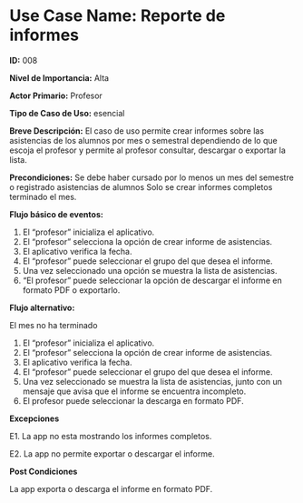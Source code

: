 # **Use Case Name:** Reporte de informes

**ID:** 008

**Nivel de Importancia:** Alta

**Actor Primario:** Profesor

**Tipo de Caso de Uso:** esencial 

**Breve Descripción:** 
El caso de uso permite crear informes sobre las asistencias de los alumnos por mes o semestral dependiendo de lo que escoja el profesor y permite al profesor consultar, descargar o exportar la lista.

**Precondiciones:** 
Se debe haber cursado por lo menos un mes del semestre o registrado asistencias de alumnos
Solo se crear informes completos terminado el mes.

**Flujo básico de eventos:**
1.	El “profesor” inicializa el aplicativo.
2.	El “profesor” selecciona la opción de crear informe de asistencias.
3.	El aplicativo verifica la fecha.
4.	El “profesor” puede seleccionar el grupo del que desea el informe.
5.	Una vez seleccionado una opción se muestra la lista de asistencias.
6.	“El profesor” puede seleccionar la opción de descargar el informe en formato PDF o exportarlo.

**Flujo alternativo:**

El mes no ha terminado

1.	El “profesor” inicializa el aplicativo.
2.	El “profesor” selecciona la opción de crear informe de asistencias.
3.	El aplicativo verifica la fecha.
4.	El “profesor” puede seleccionar el grupo del que desea el informe.
5.	Una vez seleccionado se muestra la lista de asistencias, junto con un mensaje que avisa que el informe se encuentra incompleto.
6.	El profesor puede seleccionar la descarga en formato PDF.


**Excepciones**

E1. La app no esta mostrando los informes completos.

E2. La app no permite exportar o descargar el informe.
  
**Post Condiciones**

La app exporta o descarga el informe en formato PDF.
